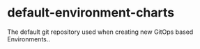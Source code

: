 # default-environment-charts
The default git repository used when creating new GitOps based Environments..
